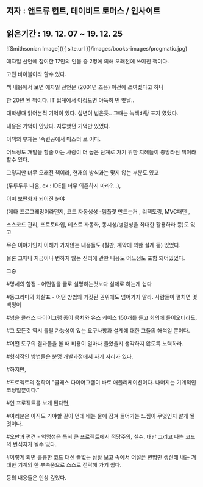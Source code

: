 ## 저자 : 앤드류 헌트, 데이비드 토머스 / 인사이트

## 읽은기간 : 19. 12. 07  ~ 19. 12. 25

![Smithsonian Image]({{ site.url }}/images/books-images/progmatic.jpg)

애자일 선언에 참여한 17인의 인물 중 2명에 의해 오래전에 쓰여진 책이다.

고전 바이블이라 할수 있다.

책 내용에서 보면 애자일 선언문 (2001년 즈음) 이전에 쓰여졌다고 하니

한 20년 된 책이다. IT 업계에서 이정도면 아득히 먼 옛날..

대학생때 읽어본적 기억이 있다. 십년이 넘은듯.. 그때는 녹색바탕 표지 였었다.

내용은 기억이 안났다. 지루했던 기억만 있었다.

이책의 부재는 '숙련공에서 마스터'로 이다.

어느정도 개발을 할줄 아는 사람이 더 높은 단계로 가기 위한 지혜들이 총망라된 책이라 할수 있다.

그렇지만 너무 오래전 책이라, 현재의 방식과는 맞지 않는 부분도 있고

(두루두루 나옴, ex : IDE를 너무 의존하지 마라?...),

이미 보편화가 되어진 분야

(메타 프로그래밍이라던지, 코드 자동생성 -템플릿 만드는거 , 리팩토링, MVC패턴 ,

소스코드 관리, 프로토타입, 테스트 자동화, 동시성/병렬성을 최대한 활용하라 등)도 있고

무슨 이야기인지 이해가 가지않는 내용들도 (칠판, 계약에 의한 설계 등) 있었다.

물론 그때나 지금이나 변하지 않는 진리에 관한 내용도 어느정도 포함 되어있었다.

그중


#명세의 함정 - 어떤일을 글로 설명하는것보다 실제로 하는게 쉽다

#동그라미와 화살표 - 어떤 방법의 거짓된 권위에도 넘어가지 말라. 사람들이 펼치면 몇백평이

#넘을 클래스 다이어그램 종이 뭉치와 유스 케이스 150개를 들고 회의에 들어오더라도,

#그 모든것 역시 틀릴 가능성이 있는 요구사항과 설계에 대한 그들의 해석일 뿐이다.

#어떤 도구의 결과물을 볼 때 비용이 얼마나 들었을지 생각하지 않도록 노력하라.

#형식적인 방법들은 분명 개발과정에서 자기 자리가 있다.

#하지만,

#프로젝트의 철학이 "클래스 다이어그램이 바로 애플리케이션이다. 나머지는 기계적인 코딩일뿐이다."

#인 프로젝트를 보게 된다면,

#여러분은 아직도 가야할 길이 먼데 배는 물에 잠겨 들어가는 느낌이 무엇인지 알게 될 것이다.

#오만과 편견 - 익명성은 특히 큰 프로젝트에서 적당주의, 실수, 태만 그리고 나쁜 코드의 번식지가 될수 있다.

#이렇게 되면 훌륭한 코드 대신 끝없는 상황 보고 속에서 어설픈 변명만 생산해 내는 거대한 기계의 한 부속품으로 스스로 전락해 가기 쉽다.


등의 내용들은 인상 깊었다.

